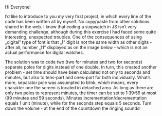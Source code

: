 Hi Everyone!

I’d like to introduce to you my very first project, in which every line of the code has been written all by myself. No copy/paste from other solutions shared in the web. I know that coding a stopwatch in JS isn’t very demanding challenge, although during this exercise I had faced some quite interesting, unexpected troubles. One of the consequences of using „digital” type of font is that „1” digit is not the same width as other digits - after all, number „11” displayed as on the image below - which is not an actual performance for digital watches. 

The solution was to code two (two for minutes and two for seconds) separate poles for digits instead of one double. In turn, this created another problem - set time should have been calculated not only to seconds and minutes, but also to tens-part and ones-part for both individually. What’s more, separator pole was assumpted to blink, which means, every charakter one the screen is located in detached area. 
As long as there are only two poles to represent minutes, the timer can be set to 1:39:59 at most (99 minutes and 59 seconds). Minutes incrementation/decrementation equals 1 unit (minute), while for the seconds step equals 5 seconds. Turn down the volume - at the end of the countdown the ringing sounds!
